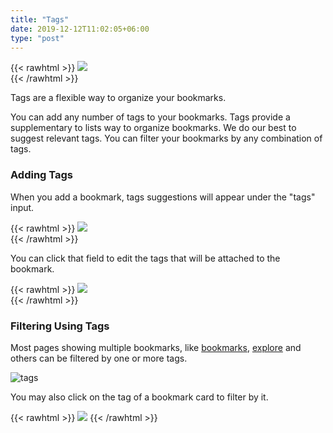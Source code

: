 ```yaml
---
title: "Tags"
date: 2019-12-12T11:02:05+06:00
type: "post"
---
```


{{< rawhtml >}}
  <img class="inpage-hero" src="/images/tags_comic.svg"/>
  <br/>
{{< /rawhtml >}}

Tags are a flexible way to organize your bookmarks.

You can add any number of tags to your bookmarks.
Tags provide a supplementary to lists way to organize bookmarks.
We do our best to suggest relevant tags. You can filter your bookmarks
by any combination of tags.

### Adding Tags

When you add a bookmark, tags suggestions will appear under the "tags"
input.

{{< rawhtml >}}
  <img class="inpage-hero" src="/images/getting_started/form_tags_1.png"/>
  <br/>
{{< /rawhtml >}}

You can click that field to edit the tags that will be attached to the bookmark.

{{< rawhtml >}}
  <img class="inpage-hero" src="/images/getting_started/form_tags_2.png"/>
  <br/>
{{< /rawhtml >}}

### Filtering Using Tags

Most pages showing multiple bookmarks, like [bookmarks][bookmarks], [explore][explore] and others can be filtered by one or more tags.

![tags](https://i.imgur.com/c4qHGU2.png)

You may also click on the tag of a bookmark card to filter by it.

{{< rawhtml >}}
  <img src="/images/getting_started/filter_by_tags.png"/>
{{< /rawhtml >}}


[bookmarks]: https://tefter.io/bookmarks
[explore]: https://tefter.io/explore
